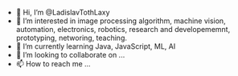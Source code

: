 - 👋 Hi, I’m @LadislavTothLaxy
- 👀 I’m interested in image processing algorithm, machine vision, automation, electronics, robotics, research and developememnt, prototyping, networing, teaching. 
- 🌱 I’m currently learning Java, JavaScript, ML, AI
- 💞️ I’m looking to collaborate on ...
- 📫 How to reach me ...

<!---
LadislavTothLaxy/LadislavTothLaxy is a ✨ special ✨ repository because its `README.md` (this file) appears on your GitHub profile.
You can click the Preview link to take a look at your changes.
--->
